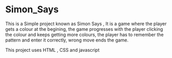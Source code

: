 # Simon_Says

This is a Simple project known as Simon Says ,
It is a game where the player gets a colour at the begining, the game progresses with the player clicking the colour and keeps getting more colours, the player has to remember the pattern and enter it correctly, wrong move ends the game.

This project uses HTML , CSS  and javascript 
